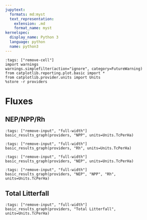 ```yaml
---
jupytext:
  formats: md:myst
  text_representation:
    extension: .md
    format_name: myst
kernelspec:
  display_name: Python 3
  language: python
  name: python3
---
```


```{code-cell} ipython3
:tags: ["remove-cell"]
import warnings
warnings.simplefilter(action="ignore", category=FutureWarning)
from catplotlib.reporting.plot.basic import *
from catplotlib.provider.units import Units
%store -r providers
```

# Fluxes

## NEP/NPP/Rh
```{code-cell} ipython3
:tags: ["remove-input", "full-width"]
basic_results_graph(providers, "NPP", units=Units.TcPerHa)
```

```{code-cell} ipython3
:tags: ["remove-input", "full-width"]
basic_results_graph(providers, "Rh", units=Units.TcPerHa)
```

```{code-cell} ipython3
:tags: ["remove-input", "full-width"]
basic_results_graph(providers, "NEP", units=Units.TcPerHa)
```

```{code-cell} ipython3
:tags: ["remove-input", "full-width"]
basic_results_graph(providers, "NEP", "NPP", "Rh", units=Units.TcPerHa)
```

## Total Litterfall
```{code-cell} ipython3
:tags: ["remove-input", "full-width"]
basic_results_graph(providers, "Total Litterfall", units=Units.TcPerHa)
```
